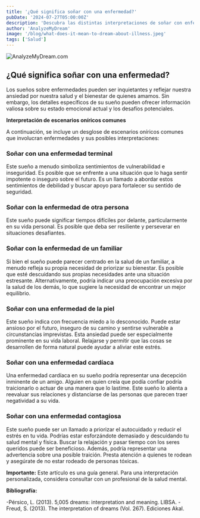 ```yaml
---
title: '¿Qué significa soñar con una enfermedad?'
pubDate: '2024-07-27T05:00:00Z'
description: 'Descubra las distintas interpretaciones de soñar con enfermedades, desde enfermedades terminales hasta enfermedades cardíacas, y cómo estos sueños reflejan sus miedos y ansiedades.'
author: 'AnalyzeMyDream'
image: '/blog/what-does-it-mean-to-dream-about-illness.jpeg'
tags: ['Salud']
---
```


![AnalyzeMyDream.com](/blog/what-does-it-mean-to-dream-about-illness.jpeg)

## ¿Qué significa soñar con una enfermedad?

Los sueños sobre enfermedades pueden ser inquietantes y reflejar nuestra ansiedad por nuestra salud y el bienestar de quienes amamos. Sin embargo, los detalles específicos de su sueño pueden ofrecer información valiosa sobre su estado emocional actual y los desafíos potenciales.

**Interpretación de escenarios oníricos comunes**

A continuación, se incluye un desglose de escenarios oníricos comunes que involucran enfermedades y sus posibles interpretaciones:

### Soñar con una enfermedad terminal

Este sueño a menudo simboliza sentimientos de vulnerabilidad e inseguridad. Es posible que se enfrente a una situación que lo haga sentir impotente o inseguro sobre el futuro. Es un llamado a abordar estos sentimientos de debilidad y buscar apoyo para fortalecer su sentido de seguridad.

### Soñar con la enfermedad de otra persona

Este sueño puede significar tiempos difíciles por delante, particularmente en su vida personal. Es posible que deba ser resiliente y perseverar en situaciones desafiantes.

### Soñar con la enfermedad de un familiar

Si bien el sueño puede parecer centrado en la salud de un familiar, a menudo refleja su propia necesidad de priorizar su bienestar. Es posible que esté descuidando sus propias necesidades ante una situación estresante. Alternativamente, podría indicar una preocupación excesiva por la salud de los demás, lo que sugiere la necesidad de encontrar un mejor equilibrio.

### Soñar con una enfermedad de la piel

Este sueño indica con frecuencia miedo a lo desconocido. Puede estar ansioso por el futuro, inseguro de su camino y sentirse vulnerable a circunstancias imprevistas. Esta ansiedad puede ser especialmente prominente en su vida laboral. Relajarse y permitir que las cosas se desarrollen de forma natural puede ayudar a aliviar este estrés.

### Soñar con una enfermedad cardíaca

Una enfermedad cardíaca en su sueño podría representar una decepción inminente de un amigo. Alguien en quien creía que podía confiar podría traicionarlo o actuar de una manera que lo lastime. Este sueño lo alienta a reevaluar sus relaciones y distanciarse de las personas que parecen traer negatividad a su vida.

### Soñar con una enfermedad contagiosa

Este sueño puede ser un llamado a priorizar el autocuidado y reducir el estrés en tu vida. Podrías estar esforzándote demasiado y descuidando tu salud mental y física. Buscar la relajación y pasar tiempo con los seres queridos puede ser beneficioso. Además, podría representar una advertencia sobre una posible traición. Presta atención a quienes te rodean y asegúrate de no estar rodeado de personas tóxicas.

**Importante:** Este artículo es una guía general. Para una interpretación personalizada, considera consultar con un profesional de la salud mental.

**Bibliografía:**

-Pérsico, L. (2013). 5,005 dreams: interpretation and meaning. LIBSA.
-Freud, S. (2013). The interpretation of dreams (Vol. 267). Ediciones Akal.
